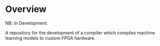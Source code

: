 # Overview

NB: In Development.

A repository for the development of a compiler which compiles machine learning models to custom FPGA hardware. 